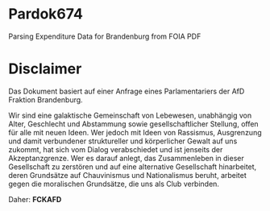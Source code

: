 # Pardok674
Parsing Expenditure Data for Brandenburg from FOIA PDF

# Disclaimer
Das Dokument basiert auf einer Anfrage eines Parlamentariers der AfD Fraktion Brandenburg. 

Wir sind eine galaktische Gemeinschaft von Lebewesen, unabhängig von Alter, Geschlecht und Abstammung sowie gesellschaftlicher Stellung, offen für alle mit neuen Ideen. Wer jedoch mit Ideen von Rassismus, Ausgrenzung und damit verbundener struktureller und körperlicher Gewalt auf uns zukommt, hat sich vom Dialog verabschiedet und ist jenseits der Akzeptanzgrenze. Wer es darauf anlegt, das Zusammenleben in dieser Gesellschaft zu zerstören und auf eine alternative Gesellschaft hinarbeitet, deren Grundsätze auf Chauvinismus und Nationalismus beruht, arbeitet gegen die moralischen Grundsätze, die uns als Club verbinden.

Daher: **FCKAFD**
